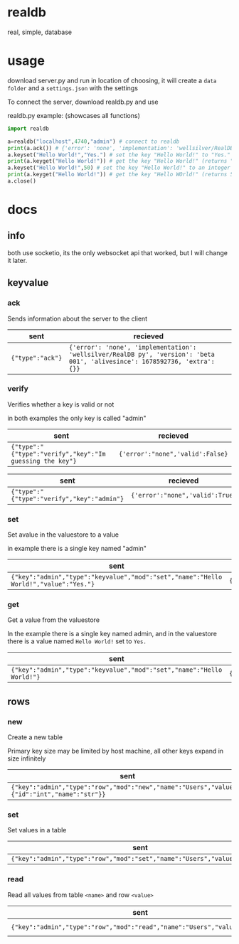 # realdb
real, simple, database

# usage

download server.py and run in location of choosing, it will create a ``data folder`` and a ``settings.json`` with the settings

To connect the server, download realdb.py and use

realdb.py example: (showcases all functions)

```python
import realdb

a=realdb("localhost",4740,"admin") # connect to realdb
print(a.ack()) # {'error': 'none', 'implementation': 'wellsilver/RealDB py', 'version': 'beta 001', 'alivesince': 1678592736, 'extra': {}}
a.keyset("Hello World!","Yes.") # set the key "Hello World!" to "Yes."
print(a.keyget("Hello World!")) # get the key "Hello World!" (returns "Yes.":str)
a.keyset("Hello World!",50) # set the key "Hello World!" to an integer 50
print(a.keyget("Hello World!")) # get the key "Hello WOrld!" (returns 50:int)
a.close()
```

# docs

## info

both use socketio, its the only websocket api that worked, but I will change it later.

## keyvalue

### ack

Sends information about the server to the client

| sent | recieved |
| ---- | -------- |
| ``{"type":"ack"}`` | ``{'error': 'none', 'implementation': 'wellsilver/RealDB py', 'version': 'beta 001', 'alivesince': 1678592736, 'extra': {}}`` |

### verify

Verifies whether a key is valid or not

in both examples the only key is called "admin"

| sent | recieved |
| ---- | -------- |
| ``{"type":"{"type":"verify","key":"Im guessing the key"}`` | ``{'error':"none",'valid':False}`` |

| sent | recieved |
| ---- | -------- |
| ``{"type":"{"type":"verify","key":"admin"}`` | ``{'error':"none",'valid':True}`` |

### set

Set avalue in the valuestore to a value

in example there is a single key named "admin"

| sent | recieved |
| ---- | -------- |
| ``{"key":"admin","type":"keyvalue","mod":"set","name":"Hello World!","value":"Yes."}`` | ``{"error":"none"}`` |

### get

Get a value from the valuestore

In the example there is a single key named admin, and in the valuestore there is a value named ``Hello World!`` set to ``Yes.``

| sent | recieved |
| ---- | -------- |
| ``{"key":"admin","type":"keyvalue","mod":"set","name":"Hello World!"}`` | ``{"error":"none","value":"Yes."}`` |

## rows

### new

Create a new table

Primary key size may be limited by host machine, all other keys expand in size infinitely

| sent | recieved |
| ---- | -------- |
| ``{"key":"admin","type":"row","mod":"new","name":"Users","values":{"id":"int","name":"str"}}`` | ``{"error":"none"}`` |

### set

Set values in a table


| sent | recieved |
| ---- | -------- |
| ``{"key":"admin","type":"row","mod":"set","name":"Users","values":values}`` | ``{"error":"none"}`` |

### read

Read all values from table ``<name>`` and row ``<value>``

| sent | recieved |
| ---- | -------- |
| ``{"key":"admin","type":"row","mod":"read","name":"Users","value":"5005"}`` | ``{"error":"none","data":{}}`` |